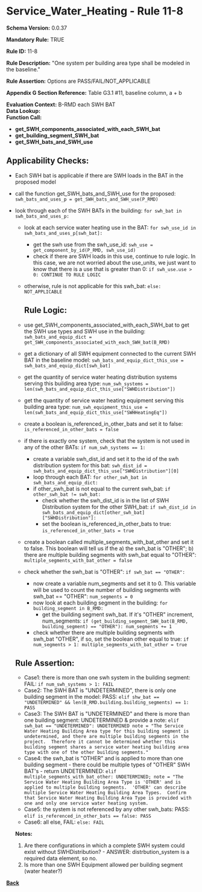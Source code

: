 # Service_Water_Heating - Rule 11-8
**Schema Version:** 0.0.37  

**Mandatory Rule:** TRUE

**Rule ID:** 11-8

**Rule Description:** "One system per building area type shall be modeled in the baseline."

**Rule Assertion:** Options are PASS/FAIL/NOT_APPLICABLE

**Appendix G Section Reference:** Table G3.1 #11, baseline column, a + b

**Evaluation Context:** B-RMD each SWH BAT  
**Data Lookup:**   
**Function Call:**  
- **get_SWH_components_associated_with_each_SWH_bat**  
- **get_building_segment_SWH_bat**  
- **get_SWH_bats_and_SWH_use**  


## Applicability Checks:
- Each SWH bat is applicable if there are SWH loads in the BAT in the proposed model

- call the function get_SWH_bats_and_SWH_use for the proposed: `swh_bats_and_uses_p = get_SWH_bats_and_SWH_use(P_RMD)`
- look through each of the SWH BATs in the building: `for swh_bat in swh_bats_and_uses_p:`
    - look at each service water heating use in the BAT: `for swh_use_id in swh_bats_and_uses_p[swh_bat]:`
      - get the swh use from the swh_use_id: `swh_use = get_component_by_id(P_RMD, swh_use_id)`
      - check if there are SWH loads in this use, continue to rule logic.  In this case, we are not worried about the use_units, we just want to know that there is a use that is greater than 0: `if swh_use.use > 0: CONTINUE TO RULE LOGIC`
    - otherwise, rule is not applicable for this swh_bat: `else: NOT_APPLICABLE`

        ## Rule Logic: 
    - use get_SWH_components_associated_with_each_SWH_bat to get the SWH use types and SWH use in the building: `swh_bats_and_equip_dict = get_SWH_components_associated_with_each_SWH_bat(B_RMD)`
    - get a dictionary of all SWH equipment connected to the current SWH BAT in the baseline model: `swh_bats_and_equip_dict_this_use = swh_bats_and_equip_dict[swh_bat]`
    - get the quantity of service water heating distribution systems serving this building area type: `num_swh_systems = len(swh_bats_and_equip_dict_this_use["SWHDistribution"])`
    - get the quantity of service water heating equipment serving this building area type: `num_swh_equipment_this_use = len(swh_bats_and_equip_dict_this_use["SWHHeatingEq"])`
    - create a boolean is_referenced_in_other_bats and set it to false: `is_referenced_in_other_bats = false`
    
    - if there is exactly one system, check that the system is not used in any of the other BATs: `if num_swh_systems == 1:`
        - create a variable swh_dist_id and set it to the id of the swh distribution system for this bat: `swh_dist_id = swh_bats_and_equip_dict_this_use["SWHDistribution"][0]`
        - loop through each BAT: `for other_swh_bat in swh_bats_and_equip_dict:`
        - if other_swh_bat is not equal to the current swh_bat: `if other_swh_bat != swh_bat:`
            - check whether the swh_dist_id is in the list of SWH Distribution system for the other SWH_bat: `if swh_dist_id in swh_bats_and_equip_dict[other_swh_bat]["SWHDistribution"]:`
            - set the boolean is_referenced_in_other_bats to true: `is_referenced_in_other_bats = true`
    - create a boolean called multiple_segments_with_bat_other and set it to false.  This boolean will tell us if the a) the swh_bat is "OTHER"; b) there are multiple building segments with swh_bat equal to "OTHER": `multiple_segments_with_bat_other = false` 
    - check whether the swh_bat is "OTHER": `if swh_bat == "OTHER":`
        - now create a variable num_segments and set it to 0.  This variable will be used to count the number of building segments with swh_bat == "OTHER": `num_segments = 0`
        - now look at each building segment in the building: `for building_segment in B_RMD:`
            - get the building segment swh_bat.  If it's "OTHER" increment, num_segments: `if (get_building_segment_SWH_bat(B_RMD, building_segment) == "OTHER"): num_segments += 1`
        - check whether there are multiple building segments with swh_bat "OTHER", if so, set the boolean other equal to true: `if num_segments > 1: multiple_segments_with_bat_other = true`

    ## Rule Assertion: 
    - Case1: there is more than one swh system in the building segment: FAIL: `if num_swh_systems > 1: FAIL`
    - Case2: The SWH BAT is "UNDETERMINED", there is only one building segment in the model: PASS: `elif shw_bat == "UNDETERMINED" && len(B_RMD.building.building_segments) == 1: PASS`
    - Case3: The SWH BAT is "UNDETERMINED" and there is more than one building segment: UNDETERMINED & provide a note: `elif swh_bat == "UNDETERMINED": UNDETERMINED note = "The Service Water Heating Building Area type for this building segment is undetermined, and there are multiple building segments in the project.  Therefore it cannot be determined whether this building segment shares a service water heating building area type with one of the other building segments."`
    - Case4: the swh_bat is "OTHER" and is applied to more than one building segment - there could be multiple types of "OTHER" SWH BAT's - return UNDETERMINED: `elif multiple_segments_with_bat_other: UNDETERMINED; note = "The Service Water Heating Building Area Type is 'OTHER' and is applied to multiple building segments.  'OTHER' can describe multiple Service Water Heating Building Area Types.  Confirm that Service Water Heating Building Area Type is provided with one and only one service water heating system.`
    - Case5: the system is not referenced by any other swh_bats: PASS: `elif is_referenced_in_other_bats == false: PASS`
    - Case6: all else, FAIL: `else: FAIL`

  
  **Notes:**
  1.  Are there configurations in which a complete SWH system could exist without SWHDistribution? - ANSWER: distrbution_system is a required data element, so no.
  2.  Is more than one SWH Equipment allowed per building segment (water heater?)

**[Back](../_toc.md)**
